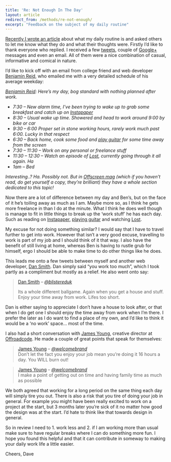 ```yaml
---
title: 'Re: Not Enough In The Day'
layout: article
redirect_from: /methods/re-not-enough/
excerpt: "Feedback on the subject of my daily routine"
---
```

[Recently I wrote an article][1] about what my daily routine is and asked others to let me know what they do and what their thoughts were. Firstly I&#8217;d like to thank everyone who replied. I received a few [tweets][2], couple of [Google+][3] messages and even an email. All of them were a nice combination of casual, informative and comical in nature.

I&#8217;d like to kick off with an email from college friend and web developer [Benjamin Reid][4], who emailed me with a very detailed schedule of his average weekday:

*[Benjamin Reid][4]: Here&#8217;s my day, bog standard with nothing planned after work.*

  * *7:30 &#8211; New alarm time, I&#8217;ve been trying to wake up to grab some breakfast and catch up on [Instapaper][5]*
  * *8:30 &#8211; Usual wake up time. Showered and head to work around 9:00 by bike or car*
  * *9:30 &#8211; 6:00 Proper set in stone working hours, rarely work much past 6:00. Lucky in that respect*
  * *6:30 &#8211; Back home, cook some food and [play guitar][6] for some time away from the screen*
  * *7:30 &#8211; 11:30 &#8211; Work on any personal or freelance stuff*
  * *11:30 &#8211; 12:30 &#8211; Watch an episode of [Lost][7], currently going through it all again. Ha*
  * *1am &#8211; Bed*

*Interesting..? Ha. Possibly not. But in [Offscreen mag][8] (which if you haven&#8217;t read, do get yourself a copy, they&#8217;re brilliant) they have a whole section dedicated to this topic!*

Now there are a lot of difference between my day and Ben&#8217;s, but on the face of it he&#8217;s toiling away as much as I am. Maybe more so, as I think he gets more freelance in than I do at the minute. What I think he does well though is manage to fit in little things to break up the &#8216;work stuff&#8217; he has each day. Such as reading on [Instapaper][5], [playing guitar][6] and watching [Lost][7].

My excuse for not doing something similar? I would say that I have to travel further to get into work. However that isn&#8217;t a very good excuse, travelling to work is part of my job and I should think of it that way. I also have the benefit of still living at home, whereas Ben is having to rustle grub for himself, ergo I should be able to make time to do other things like he does.

This leads me onto a few tweets between myself and another web developer, [Dan Smith][9]. Dan simply said &#8220;you work too much&#8221;, which I took partly as a compliment but mostly as a relief. He also went onto say:

> [Dan Smith][9] &#8211; <cite><a title="Dan Smith on Twitter" href="https://twitter.com/blistereduk">@blistereduk</a></cite>
>
> Its a whole different ballgame. Again when you get a house and stuff. Enjoy your time away from work. Lifes too short.

Dan is either saying to appreciate I don&#8217;t have a house to look after, or that when I do get one I should enjoy the time away from work when I&#8217;m there. I prefer the later as I do want to find a place of my own, and I&#8217;d like to think it would be a &#8216;no work&#8217; space… most of the time.

I also had a short conversation with [James Young][10], creative director at [Offroadcode][11]. He made a couple of great points that speak for themselves:

> [James Young][10] &#8211; <cite><a title="James Young on Twitter" href="https://twitter.com/welcomebrand" data-user-id="40017708">@welcomebrand</a></cite>  
> Don&#8217;t let the fact you enjoy your job mean you&#8217;re doing it 16 hours a day. You WILL burn out!

> [James Young][10] &#8211; <cite><a title="James Young on Twitter" href="https://twitter.com/welcomebrand" data-user-id="40017708">@welcomebrand</a></cite>  
> I make a point of getting out on time and having family time as much as possible

We both agreed that working for a long period on the same thing each day will simply tire you out. There is also a risk that you tire of doing your job in general. For example you might have been really excited to work on a project at the start, but 3 months later you&#8217;re sick of it no matter how good the design was at the start. I&#8217;d hate to think like that towards design in general.

So in review I need to 1. work less and 2. if I am working more than usual make sure to have regular breaks where I can do something more fun. I hope you found this helpful and that it can contribute in someway to making your daily work life a little easier.

Cheers, Dave

 [1]: http://david.darn.es/methods/not-enough-in-the-day/ "Not Enough In The Day"
 [2]: http://twitter.com/daviddarnes "David Darnes on Twitter"
 [3]: https://plus.google.com/100895260126547897177/posts "David Darnes on Google+"
 [4]: http://www.benjaminreid.me/ "Benjamin Reid"
 [5]: http://www.instapaper.com/ "Instapaper - Save interesting web pages for reading later"
 [6]: http://www.youtube.com/watch?v=4cSpQKpz75E "Cover of Survival by Muse"
 [7]: http://www.imdb.com/title/tt0411008/ "Lost TV Series"
 [8]: http://www.offscreenmag.com/ "Offscreen Magazine"
 [9]: https://twitter.com/blistereduk "Dan Smith on Twitter"
 [10]: http://www.welcomebrand.co.uk/ "Welcome Brand"
 [11]: http://offroadcode.com/ "Offroadcode"
